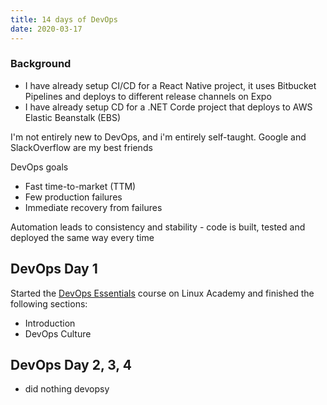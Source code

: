 ```yaml
---
title: 14 days of DevOps
date: 2020-03-17
---
```


### Background

- I have already setup CI/CD for a React Native project, it uses Bitbucket Pipelines and deploys to different release channels on Expo
- I have already setup CD for a .NET Corde project that deploys to AWS Elastic Beanstalk (EBS)

I'm not entirely new to DevOps, and i'm entirely self-taught. Google and SlackOverflow are my best friends

DevOps goals

- Fast time-to-market (TTM)
- Few production failures
- Immediate recovery from failures

Automation leads to consistency and stability - code is built, tested and deployed the same way every time

## DevOps Day 1

Started the [DevOps Essentials](https://linuxacademy.com/cp/modules/view/id/192) course on Linux Academy and finished the following sections:

 - Introduction
 - DevOps Culture

## DevOps Day 2, 3, 4
- did nothing devopsy
